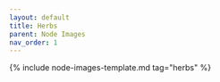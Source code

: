 ```yaml
---
layout: default
title: Herbs
parent: Node Images
nav_order: 1
---
```


{% include node-images-template.md tag="herbs" %}

